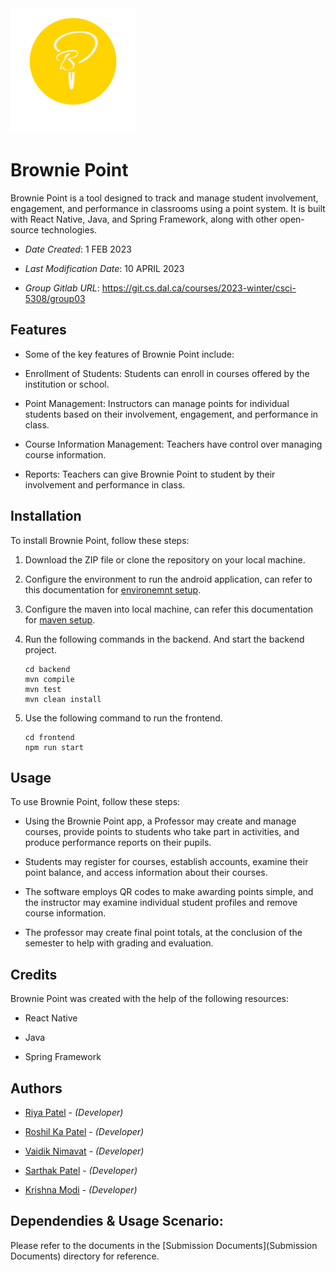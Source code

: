 <img src="frontend/src/assets/Logo.png"  width="200" height="200" />

# Brownie Point

Brownie Point is a tool designed to track and manage student involvement, engagement, and performance in classrooms using a point system. It is built with React Native, Java, and Spring Framework, along with other open-source technologies.

* *Date Created*: 1 FEB 2023

* *Last Modification Date*: 10 APRIL 2023

* *Group Gitlab URL*: https://git.cs.dal.ca/courses/2023-winter/csci-5308/group03

## Features

- Some of the key features of Brownie Point include:

- Enrollment of Students: Students can enroll in courses offered by the institution or school.

- Point Management: Instructors can manage points for individual students based on their involvement, engagement, and performance in class.

- Course Information Management: Teachers have control over managing course information.

- Reports: Teachers can give Brownie Point to student by their involvement and performance in class.

## Installation

To install Brownie Point, follow these steps:
1. Download the ZIP file or clone the repository on your local machine.
2. Configure the environment to run the android application, can refer to this documentation for [environemnt setup](https://reactnative.dev/docs/environment-setup).
3. Configure the maven into local machine, can refer this documentation for [maven setup](https://maven.apache.org/install.html).
4. Run the following commands in the backend. And start the backend project.
   
    ```
    cd backend
    mvn compile
    mvn test
    mvn clean install
   ```
5. Use the following command to run the frontend.
    ```
    cd frontend
    npm run start
   ```

## Usage

To use Brownie Point, follow these steps:

- Using the Brownie Point app, a Professor may create and manage courses, provide points to students who take part in activities, and produce performance reports on their pupils.

- Students may register for courses, establish accounts, examine their point balance, and access information about their courses.

- The software employs QR codes to make awarding points simple, and the instructor may examine individual student profiles and remove course information.

- The professor may create final point totals, at the conclusion of the semester to help with grading and evaluation.


## Credits

Brownie Point was created with the help of the following resources:

- React Native

- Java

- Spring Framework



## Authors

* [Riya Patel](ry818465@dal.ca) - *(Developer)*

* [Roshil Ka Patel](rs622844@dal.ca) - *(Developer)*

* [Vaidik Nimavat](vd386827@dal.ca) - *(Developer)*

* [Sarthak Patel](sr555161@dal.ca) - *(Developer)*

* [Krishna Modi](kr733081@dal.ca) - *(Developer)*



## Dependendies & Usage Scenario:



Please refer to the documents in the [Submission Documents](Submission Documents) directory for reference.
